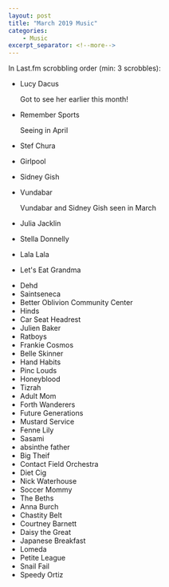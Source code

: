 ```yaml
---
layout: post
title: "March 2019 Music"
categories:
    - Music
excerpt_separator: <!--more-->
---
```

In Last.fm scrobbling order (min: 3 scrobbles):

- Lucy Dacus
  
  Got to see her earlier this month!
- Remember Sports

  Seeing in April
- Stef Chura
- Girlpool
- Sidney Gish
- Vundabar

  Vundabar and Sidney Gish seen in March
- Julia Jacklin
- Stella Donnelly
- Lala Lala
- Let's Eat Grandma
<!--more-->
- Dehd
- Saintseneca
- Better Oblivion Community Center
- Hinds
- Car Seat Headrest
- Julien Baker
- Ratboys
- Frankie Cosmos
- Belle Skinner
- Hand Habits
- Pinc Louds
- Honeyblood
- Tizrah
- Adult Mom
- Forth Wanderers
- Future Generations
- Mustard Service
- Fenne Lily
- Sasami
- absinthe father
- Big Theif
- Contact Field Orchestra
- Diet Cig
- Nick Waterhouse
- Soccer Mommy
- The Beths
- Anna Burch
- Chastity Belt
- Courtney Barnett
- Daisy the Great
- Japanese Breakfast
- Lomeda
- Petite League
- Snail Fail
- Speedy Ortiz
